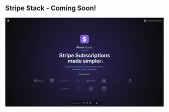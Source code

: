 ## Stripe Stack - Coming Soon!

[![Product Name Screen Shot][product-screenshot]](#)

<!-- MARKDOWN LINKS & IMAGES -->

[product-screenshot]: ./stripe-stack/assets/images/thumbnail.png
